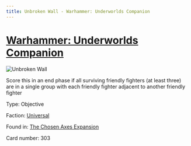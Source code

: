 ```yaml
---
title: Unbroken Wall - Warhammer: Underworlds Companion
---
```


# [Warhammer: Underworlds Companion](https://guidokessels.github.io/wh-underworlds)

  

![Unbroken Wall](https://warhammerunderworlds.com/wp-content/uploads/sites/6/2018/02/303_ENG.png)

Score this in an end phase if all surviving friendly fighters (at least three) are in a single group with each friendly fighter adjacent to another friendly fighter

Type: Objective

Faction: [Universal](https://guidokessels.github.io/wh-underworlds/factions/universal)

Found in: [The Chosen Axes Expansion](https://guidokessels.github.io/wh-underworlds/locations/the-chosen-axes-expansion)

Card number: 303
